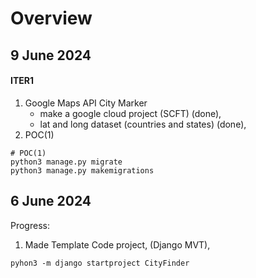 # Overview

## 9 June 2024
#### ITER1

1. Google Maps API City Marker
    - make a google cloud project (SCFT) (done),
    - lat and long dataset (countries and states) (done),
2. POC(1)


```shell
# POC(1)
python3 manage.py migrate
python3 manage.py makemigrations
```
## 6 June 2024

Progress:
1. Made Template Code project, (Django MVT),


```shell
pyhon3 -m django startproject CityFinder
```